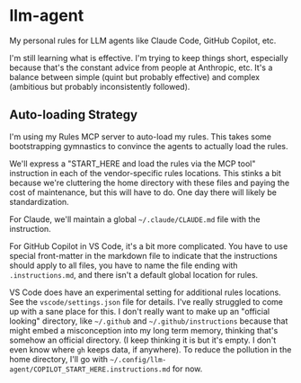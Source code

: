 # llm-agent

My personal rules for LLM agents like Claude Code, GitHub Copilot, etc.

I'm still learning what is effective. I'm trying to keep things short, especially because that's the constant advice from people at Anthropic, etc. It's a balance between simple (quint but probably effective) and complex (ambitious but probably inconsistently followed).


## Auto-loading Strategy

I'm using my Rules MCP server to auto-load my rules. This takes some bootstrapping gymnastics to convince the agents to actually load the rules.

We'll express a "START_HERE and load the rules via the MCP tool" instruction in each of the vendor-specific rules locations. This stinks a bit because we're cluttering the home directory with these files and paying the cost of maintenance, but this will have to do. One day there will likely be standardization.

For Claude, we'll maintain a global `~/.claude/CLAUDE.md` file with the instruction.

For GitHub Copilot in VS Code, it's a bit more complicated. You have to use special front-matter in the markdown file to indicate that the instructions should apply to all files, you have to name the file ending with `.instructions.md`, and there isn't a default global location for rules.

VS Code does have an experimental setting for additional rules locations. See the `vscode/settings.json` file for details. I've really struggled to come up with a sane place for this. I don't really want to make up an "official looking" directory, like `~/.github` and `~/.github/instructions` because that might embed a misconception into my long term memory, thinking that's somehow an official directory. (I keep thinking it is but it's empty. I don't even know where `gh` keeps data, if anywhere). To reduce the pollution in the home directory, I'll go with `~/.config/llm-agent/COPILOT_START_HERE.instructions.md` for now.
